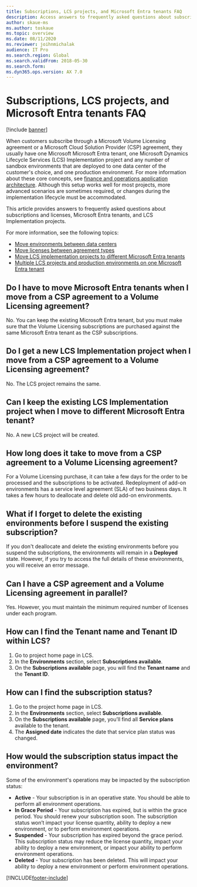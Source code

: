 ```yaml
---
title: Subscriptions, LCS projects, and Microsoft Entra tenants FAQ
description: Access answers to frequently asked questions about subscriptions and licenses, Microsoft Entra tenants, and LCS Implementation projects.
author: skaue-ms
ms.author: toskaue
ms.topic: overview
ms.date: 08/11/2020
ms.reviewer: joihnmichalak
audience: IT Pro
ms.search.region: Global
ms.search.validFrom: 2018-05-30
ms.search.form:
ms.dyn365.ops.version: AX 7.0
---
```


# Subscriptions, LCS projects, and Microsoft Entra tenants FAQ

[!include [banner](../../../finance/includes/banner.md)]

When customers subscribe through a Microsoft Volume Licensing agreement or a Microsoft Cloud Solution Provider (CSP) agreement, they usually have one Microsoft Microsoft Entra tenant, one Microsoft Dynamics Lifecycle Services (LCS) Implementation project and any number of sandbox environments that are deployed to one data center of the customer's choice, and one production environment. For more information about these core concepts, see [finance and operations application architecture](../organization-administration/architecture-overview.md). Although this setup works well for most projects, more advanced scenarios are sometimes required, or changes during the implementation lifecycle must be accommodated.

This article provides answers to frequently asked questions about subscriptions and licenses, Microsoft Entra tenants, and LCS Implementation projects.

For more information, see the following topics:

- [Move environments between data centers](../../fin-ops/get-started/move-environments-data-center.md)
- [Move licenses between agreement types](move-licenses-between-agreement-types.md)
- [Move LCS implementation projects to different Microsoft Entra tenants](move-lcs-implementation-project-tenant.md)
- [Multiple LCS projects and production environments on one Microsoft Entra tenant](implement-multiple-projects-aad-tenant.md)

## Do I have to move Microsoft Entra tenants when I move from a CSP agreement to a Volume Licensing agreement?

No. You can keep the existing Microsoft Entra tenant, but you must make sure that the Volume Licensing subscriptions are purchased against the same Microsoft Entra tenant as the CSP subscriptions.

## Do I get a new LCS Implementation project when I move from a CSP agreement to a Volume Licensing agreement?

No. The LCS project remains the same.

## Can I keep the existing LCS Implementation project when I move to different Microsoft Entra tenant?

No. A new LCS project will be created.

## How long does it take to move from a CSP agreement to a Volume Licensing agreement?

For a Volume Licensing purchase, it can take a few days for the order to be processed and the subscriptions to be activated. Redeployment of add-on environments has a service level agreement (SLA) of two business days. It takes a few hours to deallocate and delete old add-on environments.

## What if I forget to delete the existing environments before I suspend the existing subscription?

If you don't deallocate and delete the existing environments before you suspend the subscriptions, the environments will remain in a **Deployed** state. However, if you try to access the full details of these environments, you will receive an error message.

## Can I have a CSP agreement and a Volume Licensing agreement in parallel?

Yes. However, you must maintain the minimum required number of licenses under each program.

## How can I find the Tenant name and Tenant ID within LCS?
1. Go to project home page in LCS.
2. In the **Environments** section, select **Subscriptions available**.
3. On the **Subscriptions available** page, you will find the **Tenant name** and the **Tenant ID**.

## How can I find the subscription status?
1. Go to the project home page in LCS.
2. In the **Environments** section, select **Subscriptions available**.
3. On the **Subscriptions available** page, you’ll find all **Service plans** available to the tenant.  
4. The **Assigned date** indicates the date that service plan status was changed. 

## How would the subscription status impact the environment?
Some of the environment's operations may be impacted by the subscription status:
- **Active** - Your subscription is in an operative state. You should be able to perform all environment operations. 
- **In Grace Period** - Your subscription has expired, but is within the grace period. You should renew your subscription soon. The subscription status won’t impact your license quantity, ability to deploy a new environment, or to perform environment operations.
- **Suspended** - Your subscription has expired beyond the grace period. This subscription status may reduce the license quantity, impact your ability to deploy a new environment, or impact your ability to perform environment operations. 
- **Deleted** - Your subscription has been deleted. This will impact your ability to deploy a new environment or perform environment operations.  



[!INCLUDE[footer-include](../../../includes/footer-banner.md)]
